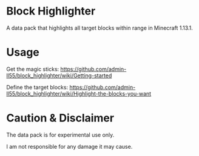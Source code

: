 # Block Highlighter
A data pack that highlights all target blocks within range in Minecraft 1.13.1.

# Usage
Get the magic sticks:
https://github.com/admin-ll55/block_highlighter/wiki/Getting-started

Define the target blocks:
https://github.com/admin-ll55/block_highlighter/wiki/Highlight-the-blocks-you-want

# Caution & Disclaimer
The data pack is for experimental use only.

I am not responsible for any damage it may cause.
